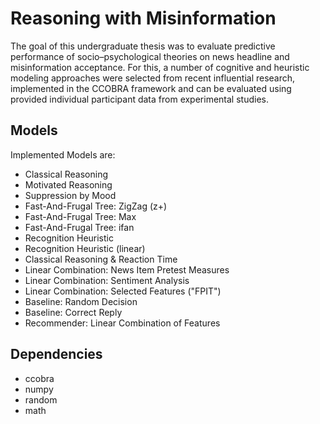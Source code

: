 # Reasoning with Misinformation

The goal of this undergraduate thesis was to evaluate predictive performance of socio–psychological theories on news headline and misinformation acceptance. For this, a number of cognitive and heuristic modeling approaches were selected from recent influential research, implemented in the CCOBRA framework and can be evaluated using provided individual participant data from experimental studies. 


## Models
Implemented Models are:
- Classical Reasoning
- Motivated Reasoning
- Suppression by Mood
- Fast-And-Frugal Tree: ZigZag (z+)
- Fast-And-Frugal Tree: Max
- Fast-And-Frugal Tree: ifan
- Recognition Heuristic
- Recognition Heuristic (linear)
- Classical Reasoning & Reaction Time
- Linear Combination: News Item Pretest Measures
- Linear Combination: Sentiment Analysis
- Linear Combination: Selected Features ("FPIT")
- Baseline: Random Decision
- Baseline: Correct Reply
- Recommender: Linear Combination of Features 


## Dependencies
- ccobra
- numpy
- random
- math

